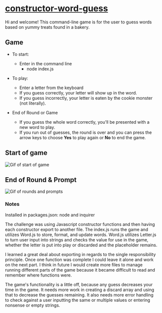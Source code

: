 # [constructor-word-guess](https://alejosjen.github.io/constructor-word-guess/)

Hi and welcome! This command-line game is for the user to guess words based on yummy treats found in a bakery.

## Game
- To start:
  - Enter in the command line 
    - node index.js

- To play:
  - Enter a letter from the keyboard
  - If you guess correctly, your letter will show up in the word.
  - If you guess incorrectly, your letter is eaten by the cookie monster (not literally).

- End of Round or Game
  - If you guess the whole word correctly, you'll be presented with a new word to play.
  - If you run out of guesses, the round is over and you can press the arrow keys to choose **Yes** to play again or **No** to end the game.

## Start of game
![Gif of start of game](https://thumbs.gfycat.com/RawSlipperyCurlew-small.gif)

## End of Round & Prompt
![Gif of rounds and prompts](https://thumbs.gfycat.com/ForsakenUnacceptableAstrangiacoral-small.gif)
### Notes
Installed in packages.json: node and inquirer

The challenge was using Javascript constructor functions and then having each constructor export to another file. The index.js runs the game and utilizes Word.js to store, format, and update words. Word.js utilizes Letter.js to turn user input into strings and checks the value for use in the game, whether the letter is put into play or discarded and the placeholder remains. 

I learned a great deal about exporting in regards to the single responsibility principle. Once one function was complete I could leave it alone and work on the next part. I think in future I would create more files to manage running different parts of the game because it became difficult to read and remember where functions were.

The game's functionality is a little off, because any guess decreases your time in the game. It needs more work in creating a discard array and using that to decrease the guesses remaining. It also needs more error handling to check against a user inputting the same or multiple values or entering nonsense or empty strings.
